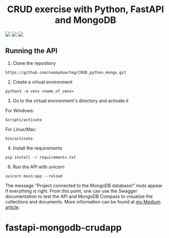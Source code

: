 <h1 align='center'> CRUD exercise with Python, FastAPI and MongoDB </h1>

<img src="https://img.shields.io/badge/Python-14354C?style=for-the-badge&logo=python&logoColor=white"/> <img src="https://img.shields.io/badge/MongoDB-4EA94B?style=for-the-badge&logo=mongodb&logoColor=white"/> <img src="https://img.shields.io/badge/fastapi-109989?style=for-the-badge&logo=FASTAPI&logoColor=white"/> 

## Running the API

1. Clone the repository

```
https://github.com/naomyduarteg/CRUD_python_mongo.git
```
2. Create a virtual environment

```
python3 -m venv <name_of_venv>
```
3. Go to the virtual environment's directory and activate it

For Windows:
```
Scripts/activate
```
For Linux/Mac:
```
bin/activate
```
4. Install the requirements

```
pip install -r requirements.txt
```

6. Run the API with uvicorn

```
uvicorn main:app --reload
```

The message "Project connected to the MongoDB database!" muts appear if everything is right. From this point, one can use the Swagger documentation to test the API and MongoDB Compass to visualize the collections and documents. 
More information can be found at <a href="https://naomy-gomes.medium.com/crud-with-python-fastapi-and-mongodb-e830c6c538f4">my Medium article</a>.
# fastapi-mongodb-crudapp
